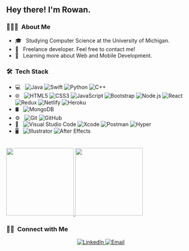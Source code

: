 <h2> Hey there! I'm Rowan.</h2>

<h3> 👨🏼‍💻 &nbsp;About Me </h3>

- 🎓 &nbsp; Studying Computer Science at the University of Michigan.
- 💼 &nbsp; Freelance developer. Feel free to contact me!
- 🌱 &nbsp; Learning more about Web and Mobile Development.

<h3> 🛠 &nbsp;Tech Stack</h3>

- 💻 &nbsp;
  ![Java](https://img.shields.io/badge/Java-ED8B00?style=for-the-badge&logo=java&logoColor=white)
  ![Swift](https://img.shields.io/badge/Swift-FA7343?style=for-the-badge&logo=swift&logoColor=white)
  ![Python](https://img.shields.io/badge/Python-3776AB?style=for-the-badge&logo=python&logoColor=white)
  ![C++](https://img.shields.io/badge/C%2B%2B-00599C?style=for-the-badge&logo=c%2B%2B&logoColor=white)
- 🌐 &nbsp;
  ![HTML5](https://img.shields.io/badge/HTML5-E34F26?style=for-the-badge&logo=html5&logoColor=white)
  ![CSS3](https://img.shields.io/badge/CSS3-1572B6?style=for-the-badge&logo=css3&logoColor=white)
  ![JavaScript](https://img.shields.io/badge/JavaScript-F7DF1E?style=for-the-badge&logo=javascript&logoColor=black)
  ![Bootstrap](https://img.shields.io/badge/Bootstrap-563D7C?style=for-the-badge&logo=bootstrap&logoColor=white)
  ![Node.js](https://img.shields.io/badge/-Node.js-128D37?style=for-the-badge&logo=node.js&logoColor=white)
  ![React](https://img.shields.io/badge/React-20232A?style=for-the-badge&logo=react&logoColor=61DAFB)
  ![Redux](https://img.shields.io/badge/-Redux-4F377A?style=for-the-badge&logo=redux&logoColor=white)
  ![Netlify](https://img.shields.io/badge/Netlify-00C7B7?style=for-the-badge&logo=netlify&logoColor=white)
  ![Heroku](https://img.shields.io/badge/Heroku-430098?style=for-the-badge&logo=heroku&logoColor=white)
- 🛢 &nbsp;
  ![MongoDB](https://img.shields.io/badge/MongoDB-4EA94B?style=for-the-badge&logo=mongodb&logoColor=white)
- ⚙️ &nbsp;
  ![Git](https://img.shields.io/badge/-Git-FC4732?style=for-the-badge&logo=git&logoColor=white)
  ![GitHub](https://img.shields.io/badge/-GitHub-000000?style=for-the-badge&logo=github&logoColor=white)
- 🔧 &nbsp;
  ![Visual Studio Code](https://img.shields.io/badge/-Visual%20Studio%20Code-007ACC?style=for-the-badge&logo=visual-studio-code&logoColor=white)
  ![Xcode](https://img.shields.io/badge/-Xcode-0075F4?style=for-the-badge&logo=xcode&logoColor=white)
  ![Postman](https://img.shields.io/badge/-Postman-FF6138?style=for-the-badge&logo=postman&logoColor=white)
  ![Hyper](https://img.shields.io/badge/-Hyper-000000?style=for-the-badge&logo=hyper&logoColor=CF1EAF)
- 🖥 &nbsp;
  ![Illustrator](https://img.shields.io/badge/-Illustrator-FF8F27?style=for-the-badge&logo=adobe-illustrator&logoColor=white)
  ![After Effects](https://img.shields.io/badge/-After%20Effects-8990F9?style=for-the-badge&logo=adobe-after-effects&logoColor=white)

<br/>

<a href="https://github.com/RowanOConnor">
  <img height="180em" src="https://github-readme-stats.vercel.app/api?username=RowanOConnor&theme=radical&show_icons=true" />
  <img height="180em" src="https://github-readme-stats.vercel.app/api/top-langs/?username=RowanOConnor&theme=radical&layout=compact" />
</a>

<br/>

<h3> 🤝🏻 &nbsp;Connect with Me </h3>

<p align="center">
  <a href="https://www.rowanoco.com/>
    <img alt="Website" src="https://img.shields.io/badge/Website-www.rowanoco.com-blue?style=flat&logo=google-chrome">
  </a>
  <a href="https://www.linkedin.com/in/AVS1508/">
    <img alt="LinkedIn" src="https://img.shields.io/badge/LinkedIn-Rowan%20O%27Connor-blue?style=flat&logo=linkedin">
  </a>
  <a href="mailto:oconnorrowand@gmail.com">
    <img alt="Email" src="https://img.shields.io/badge/Email-oconnorrowand@gmail.com-blue?style=flat&logo=gmail">
  </a>
</p>

